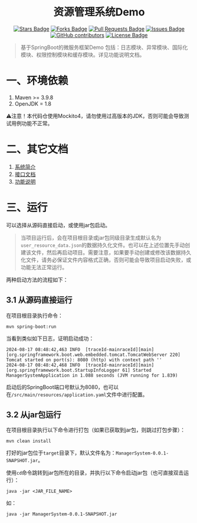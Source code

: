 <h1 align="center">资源管理系统Demo</h1>
<div align="center">
<a href="https://github.com/cambridgejames/ManagerSystemDemo/stargazers"><img src="https://img.shields.io/github/stars/cambridgejames/ManagerSystemDemo" alt="Stars Badge"/></a>
<a href="https://github.com/cambridgejames/ManagerSystemDemo/network/members"><img src="https://img.shields.io/github/forks/cambridgejames/ManagerSystemDemo" alt="Forks Badge"/></a>
<a href="https://github.com/cambridgejames/ManagerSystemDemo/pulls"><img src="https://img.shields.io/github/issues-pr/cambridgejames/ManagerSystemDemo" alt="Pull Requests Badge"/></a>
<a href="https://github.com/cambridgejames/ManagerSystemDemo/issues"><img src="https://img.shields.io/github/issues/cambridgejames/ManagerSystemDemo" alt="Issues Badge"/></a>
<a href="https://github.com/cambridgejames/ManagerSystemDemo/graphs/contributors"><img alt="GitHub contributors" src="https://img.shields.io/github/contributors/cambridgejames/ManagerSystemDemo?color=2b9348"></a>
<a href="https://github.com/cambridgejames/ManagerSystemDemo/blob/master/LICENSE"><img src="https://img.shields.io/github/license/cambridgejames/ManagerSystemDemo?color=2b9348" alt="License Badge"/></a>
</div>

> 基于SpringBoot的微服务框架Demo
> 包括：日志模块、异常模块、国际化模块、权限控制模块和缓存模块。详见功能说明文档。

# 一、环境依赖

1. Maven >= 3.9.8
2. OpenJDK = 1.8

⚠️注意！本代码仓使用Mockito4，请勿使用过高版本的JDK，否则可能会导致测试用例功能不正常。

# 二、其它文档

1. [系统简介](./docs/README.md)
2. [接口文档](./docs/Interface.md)
3. [功能说明](./docs/Coding.md)

# 三、运行

可以选择从源码直接启动，或使用jar包启动。

> 当项目运行后，会在项目根目录或jar包同级目录生成默认名为`user_resource_data.json`的数据持久化文件。也可以在上述位置先手动创建该文件，然后再启动项目。需要注意，如果要手动创建或修改该数据持久化文件，请务必保证文件内容格式正确，否则可能会导致项目启动失败，或功能无法正常运行。

两种启动方法的流程如下：

## 3.1 从源码直接运行

在项目根目录执行命令：

```shell
mvn spring-boot:run
```

当看到类似如下日志，证明启动成功：

```text
2024-08-17 08:48:42,463 INFO  [traceId-mainraceId][main][org.springframework.boot.web.embedded.tomcat.TomcatWebServer 220] Tomcat started on port(s): 8080 (http) with context path ''
2024-08-17 08:48:42,468 INFO  [traceId-mainraceId][main][org.springframework.boot.StartupInfoLogger 61] Started ManagerSystemApplication in 1.088 seconds (JVM running for 1.839)
```

启动后的SpringBoot端口号默认为8080，也可以在`/src/main/resources/application.yaml`文件中进行配置。

## 3.2 从jar包运行

在项目根目录执行以下命令进行打包（如果已获取到jar包，则跳过打包步骤）：

```shell
mvn clean install
```

打好的jar包位于`target`目录下，默认文件名为：`ManagerSystem-0.0.1-SNAPSHOT.jar`。

使用`cd`命令跳转到jar包所在的目录，并执行以下命令启动jar包（也可直接双击运行）：

```shell
java -jar <JAR_FILE_NAME>
```

如：

```shell
java -jar ManagerSystem-0.0.1-SNAPSHOT.jar
```
